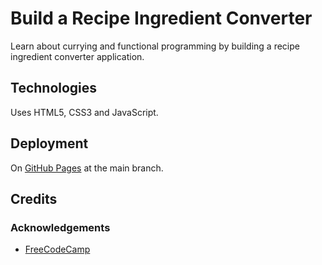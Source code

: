 # Build a Recipe Ingredient Converter

Learn about currying and functional programming by building a recipe ingredient converter application.

## Technologies

Uses HTML5, CSS3 and JavaScript.

## Deployment

On [GitHub Pages](https://derektypist.github.io/build-a-recipe-ingredient-converter) at the main branch.

## Credits

### Acknowledgements

- [FreeCodeCamp](https://www.freecodecamp.org)

